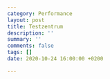 ```yaml
---
category: Performance
layout: post
title: Testzentrum
description: ''
summary: ''
comments: false
tags: []
date: 2020-10-24 16:00:00 +0200

---
```


